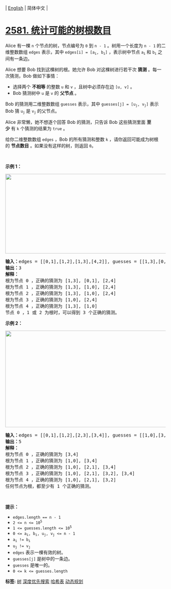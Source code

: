 | [English](README_EN.md) | 简体中文 |

# [2581. 统计可能的树根数目](https://leetcode.cn/problems/count-number-of-possible-root-nodes)
<p>Alice 有一棵 <code>n</code> 个节点的树，节点编号为 <code>0</code> 到 <code>n - 1</code> 。树用一个长度为 <code>n - 1</code> 的二维整数数组 <code>edges</code> 表示，其中 <code>edges[i] = [a<sub>i</sub>, b<sub>i</sub>]</code> ，表示树中节点 <code>a<sub>i</sub></code> 和 <code>b<sub>i</sub></code> 之间有一条边。</p>

<p>Alice 想要 Bob 找到这棵树的根。她允许 Bob 对这棵树进行若干次 <strong>猜测</strong> 。每一次猜测，Bob 做如下事情：</p>

<ul>
	<li>选择两个 <strong>不相等</strong>&nbsp;的整数&nbsp;<code>u</code> 和&nbsp;<code>v</code>&nbsp;，且树中必须存在边&nbsp;<code>[u, v]</code>&nbsp;。</li>
	<li>Bob 猜测树中&nbsp;<code>u</code>&nbsp;是&nbsp;<code>v</code>&nbsp;的 <strong>父节点</strong>&nbsp;。</li>
</ul>

<p>Bob 的猜测用二维整数数组&nbsp;<code>guesses</code> 表示，其中&nbsp;<code>guesses[j] = [u<sub>j</sub>, v<sub>j</sub>]</code>&nbsp;表示 Bob 猜&nbsp;<code>u<sub>j</sub></code> 是&nbsp;<code>v<sub>j</sub></code>&nbsp;的父节点。</p>

<p>Alice 非常懒，她不想逐个回答&nbsp;Bob 的猜测，只告诉 Bob 这些猜测里面 <strong>至少</strong>&nbsp;有&nbsp;<code>k</code>&nbsp;个猜测的结果为&nbsp;<code>true</code>&nbsp;。</p>

<p>给你二维整数数组 <code>edges</code>&nbsp;，Bob 的所有猜测和整数&nbsp;<code>k</code>&nbsp;，请你返回可能成为树根的&nbsp;<strong>节点数目</strong>&nbsp;。如果没有这样的树，则返回 <code>0</code>。</p>

<p>&nbsp;</p>

<p><strong>示例 1：</strong></p>

<p><img alt="" src="https://assets.leetcode.com/uploads/2022/12/19/ex-1.png" style="width: 727px; height: 250px;" /></p>

<pre>
<b>输入：</b>edges = [[0,1],[1,2],[1,3],[4,2]], guesses = [[1,3],[0,1],[1,0],[2,4]], k = 3
<b>输出：</b>3
<b>解释：</b>
根为节点 0 ，正确的猜测为 [1,3], [0,1], [2,4]
根为节点 1 ，正确的猜测为 [1,3], [1,0], [2,4]
根为节点 2 ，正确的猜测为 [1,3], [1,0], [2,4]
根为节点 3 ，正确的猜测为 [1,0], [2,4]
根为节点 4 ，正确的猜测为 [1,3], [1,0]
节点 0 ，1 或 2 为根时，可以得到 3 个正确的猜测。
</pre>

<p><strong>示例 2：</strong></p>

<p><img alt="" src="https://assets.leetcode.com/uploads/2022/12/19/ex-2.png" style="width: 600px; height: 303px;" /></p>

<pre>
<b>输入：</b>edges = [[0,1],[1,2],[2,3],[3,4]], guesses = [[1,0],[3,4],[2,1],[3,2]], k = 1
<b>输出：</b>5
<b>解释：</b>
根为节点 0 ，正确的猜测为 [3,4]
根为节点 1 ，正确的猜测为 [1,0], [3,4]
根为节点 2 ，正确的猜测为 [1,0], [2,1], [3,4]
根为节点 3 ，正确的猜测为 [1,0], [2,1], [3,2], [3,4]
根为节点 4 ，正确的猜测为 [1,0], [2,1], [3,2]
任何节点为根，都至少有 1 个正确的猜测。
</pre>

<p>&nbsp;</p>

<p><strong>提示：</strong></p>

<ul>
	<li><code>edges.length == n - 1</code></li>
	<li><code>2 &lt;= n &lt;= 10<sup>5</sup></code></li>
	<li><code>1 &lt;= guesses.length &lt;= 10<sup>5</sup></code></li>
	<li><code>0 &lt;= a<sub>i</sub>, b<sub>i</sub>, u<sub>j</sub>, v<sub>j</sub> &lt;= n - 1</code></li>
	<li><code>a<sub>i</sub> != b<sub>i</sub></code></li>
	<li><code>u<sub>j</sub> != v<sub>j</sub></code></li>
	<li><code>edges</code>&nbsp;表示一棵有效的树。</li>
	<li><code>guesses[j]</code>&nbsp;是树中的一条边。</li>
	<li><code>guesses</code>&nbsp;是唯一的。</li>
	<li><code>0 &lt;= k &lt;= guesses.length</code></li>
</ul>

**标签:**  [树](https://leetcode.cn/tag/tree) [深度优先搜索](https://leetcode.cn/tag/depth-first-search) [哈希表](https://leetcode.cn/tag/hash-table) [动态规划](https://leetcode.cn/tag/dynamic-programming) 